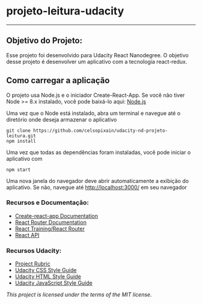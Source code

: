 # projeto-leitura-udacity
---

## Objetivo do Projeto:

Esse projeto foi desenvolvido para Udacity React Nanodegree. O objetivo desse projeto é desenvolver um aplicativo com a tecnologia react-redux.

## Como carregar a aplicação

O projeto usa Node.js e o iniciador Create-React-App. Se você não tiver Node >= 8.x instalado, você pode baixá-lo aqui:
[Node.js](https://nodejs.org/en/)

Uma vez que o Node está instalado, abra um terminal e navegue até o diretório onde deseja armazenar o aplicativo
```
git clone https://github.com/celsopixain/udacity-nd-projeto-leitura.git
npm install
```
Uma vez que todas as dependências foram instaladas, você pode iniciar o aplicativo com
```
npm start
```

Uma nova janela do navegador deve abrir automaticamente a exibição do aplicativo. Se não, navegue até [http://localhost:3000/](http://localhost:3000/) em seu navegador

### Recursos e Documentação:
* [Create-react-app Documentation](https://github.com/facebookincubator/create-react-app)
* [React Router Documentation](http://knowbody.github.io/react-router-docs/)
* [React Training/React Router](https://reacttraining.com/react-router/web/api/BrowserRouter)
* [React API](https://facebook.github.io/react/docs/react-api.html)

### Recursos Udacity:
* [Project Rubric](https://review.udacity.com/#!/rubrics/918/view)
* [Udacity CSS Style Guide](http://udacity.github.io/frontend-nanodegree-styleguide/css.html)
* [Udacity HTML Style Guide](http://udacity.github.io/frontend-nanodegree-styleguide/index.html)
* [Udacity JavaScript Style Guide](http://udacity.github.io/frontend-nanodegree-styleguide/javascript.html)


*This project is licensed under the terms of the MIT license.*
